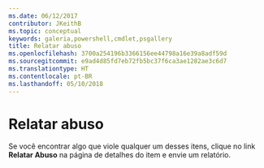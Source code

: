 ```yaml
---
ms.date: 06/12/2017
contributor: JKeithB
ms.topic: conceptual
keywords: galeria,powershell,cmdlet,psgallery
title: Relatar abuso
ms.openlocfilehash: 3700a254196b3366156ee44798a16e39a8adf59d
ms.sourcegitcommit: e9ad4d85fd7eb72fb5bc37f6ca3ae1282ae3c6d7
ms.translationtype: HT
ms.contentlocale: pt-BR
ms.lasthandoff: 05/10/2018
---
```

# <a name="report-abuse"></a>Relatar abuso

Se você encontrar algo que viole qualquer um desses itens, clique no link **Relatar Abuso** na página de detalhes do item e envie um relatório.